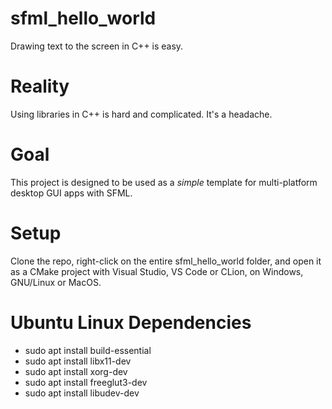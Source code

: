 # sfml_hello_world
Drawing text to the screen in C++ is easy.
# Reality
Using libraries in C++ is hard and complicated. It's a headache.
# Goal
This project is designed to be used as a *simple* template for multi-platform desktop GUI apps with SFML.
# Setup
Clone the repo, right-click on the entire sfml_hello_world folder, and open it as a CMake project with Visual Studio, VS Code or CLion, on Windows, GNU/Linux or MacOS.
# Ubuntu Linux Dependencies
* sudo apt install build-essential
* sudo apt install libx11-dev
* sudo apt install xorg-dev
* sudo apt install freeglut3-dev
* sudo apt install libudev-dev
